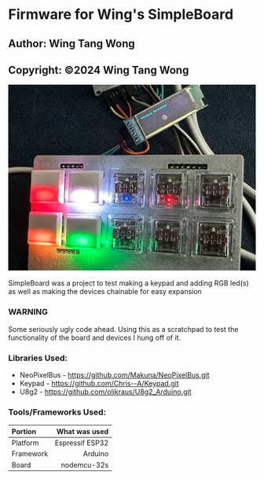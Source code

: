 # Firmware for Wing's SimpleBoard

## Author: Wing Tang Wong

## Copyright: ©2024 Wing Tang Wong

![Simple Board Running Firmware w/OLED](images/simple_board_firmware_clear_and_frosted_buttons_oled.jpg)


SimpleBoard was a project to test making a keypad and adding RGB led(s) as well as making the devices chainable for easy expansion

### WARNING

Some seriously ugly code ahead. Using this as a scratchpad to test the functionality of the board and devices I hung off of it.

### Libraries Used:

* NeoPixelBus - https://github.com/Makuna/NeoPixelBus.git
* Keypad - https://github.com/Chris--A/Keypad.git
* U8g2 - https://github.com/olikraus/U8g2_Arduino.git

### Tools/Frameworks Used:


| Portion     | What was used    |
|:----------- | ----------------:|
| Platform    | Espressif ESP32  |
| Framework   | Arduino          |
| Board       | nodemcu-32s      |


